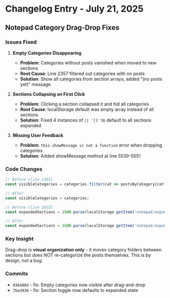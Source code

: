 # Changelog Entry - July 21, 2025

## Notepad Category Drag-Drop Fixes

### Issues Fixed

1. **Empty Categories Disappearing**
   - **Problem**: Categories without posts vanished when moved to new sections
   - **Root Cause**: Line 2357 filtered out categories with no posts
   - **Solution**: Show all categories from section arrays, added "(no posts yet)" message

2. **Sections Collapsing on First Click**
   - **Problem**: Clicking a section collapsed it and hid all categories
   - **Root Cause**: localStorage default was empty array instead of all sections
   - **Solution**: Fixed 4 instances of `|| '[]'` to default to all sections expanded

3. **Missing User Feedback**
   - **Problem**: `this.showMessage is not a function` error when dropping categories
   - **Solution**: Added showMessage method at line 5539-5551

### Code Changes

```javascript
// Before (line 2283)
const visibleCategories = categories.filter(cat => postsByCategory[cat]);

// After
const visibleCategories = categories;
```

```javascript
// Before (line 2825)
const expandedSections = JSON.parse(localStorage.getItem('notepad:expandedSections') || '[]');

// After
const expandedSections = JSON.parse(localStorage.getItem('notepad:expandedSections') || JSON.stringify(Object.keys(this.sections)));
```

### Key Insight
Drag-drop is **visual organization only** - it moves category folders between sections but does NOT re-categorize the posts themselves. This is by design, not a bug.

### Commits
- `936488d` - fix: Empty categories now visible after drag-and-drop
- `7bed936` - fix: Section toggle now defaults to expanded state
